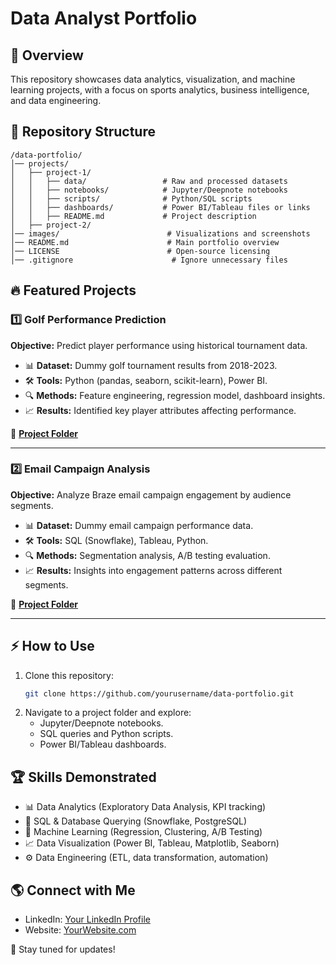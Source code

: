 # Data Analyst Portfolio

## 📌 Overview
This repository showcases data analytics, visualization, and machine learning projects, with a focus on sports analytics, business intelligence, and data engineering.

## 📂 Repository Structure
```
/data-portfolio/
│── projects/
│   ├── project-1/
│   │   ├── data/                 # Raw and processed datasets
│   │   ├── notebooks/            # Jupyter/Deepnote notebooks
│   │   ├── scripts/              # Python/SQL scripts
│   │   ├── dashboards/           # Power BI/Tableau files or links
│   │   ├── README.md             # Project description
│   ├── project-2/
│── images/                        # Visualizations and screenshots
│── README.md                      # Main portfolio overview
│── LICENSE                        # Open-source licensing
│── .gitignore                      # Ignore unnecessary files
```

## 🔥 Featured Projects
### **1️⃣ Golf Performance Prediction**
**Objective:** Predict player performance using historical tournament data.

- 📊 **Dataset:** Dummy golf tournament results from 2018-2023.
- 🛠 **Tools:** Python (pandas, seaborn, scikit-learn), Power BI.
- 🔍 **Methods:** Feature engineering, regression model, dashboard insights.
- 📈 **Results:** Identified key player attributes affecting performance.

📌 **[Project Folder](https://github.com/users/Sjmoore22/projects/1/views/1?pane=issue&itemId=98013176)**

---

### **2️⃣ Email Campaign Analysis**
**Objective:** Analyze Braze email campaign engagement by audience segments.

- 📊 **Dataset:** Dummy email campaign performance data.
- 🛠 **Tools:** SQL (Snowflake), Tableau, Python.
- 🔍 **Methods:** Segmentation analysis, A/B testing evaluation.
- 📈 **Results:** Insights into engagement patterns across different segments.

📌 **[Project Folder](projects/email-campaign)**

---

## ⚡ How to Use
1. Clone this repository:
   ```bash
   git clone https://github.com/yourusername/data-portfolio.git
   ```
2. Navigate to a project folder and explore:
   - Jupyter/Deepnote notebooks.
   - SQL queries and Python scripts.
   - Power BI/Tableau dashboards.

## 🏆 Skills Demonstrated
- 📊 Data Analytics (Exploratory Data Analysis, KPI tracking)
- 🔢 SQL & Database Querying (Snowflake, PostgreSQL)
- 🧠 Machine Learning (Regression, Clustering, A/B Testing)
- 📈 Data Visualization (Power BI, Tableau, Matplotlib, Seaborn)
- ⚙️ Data Engineering (ETL, data transformation, automation)

## 🌎 Connect with Me
- LinkedIn: [Your LinkedIn Profile](https://www.linkedin.com/in/yourprofile)
- Website: [YourWebsite.com](https://yourwebsite.com)

🚀 Stay tuned for updates!
